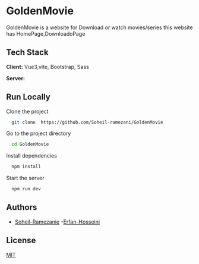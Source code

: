 # GoldenMovie
GoldenMovie is a website for Download or watch movies/series 
this website has HomePage,DownloadoPage 

## Tech Stack

**Client:** Vue3,vite, Bootstrap, Sass

**Server:** 


## Run Locally

Clone the project

```bash
  git clone  https://github.com/Soheil-ramezani/GoldenMovie
```

Go to the project directory

```bash
  cd GoldenMovie
```

Install dependencies

```bash
  npm install
```

Start the server

```bash
  npm run dev
```


## Authors

- [Soheil-Ramezanie]()
-[Erfan-Hosseini](https://github.com/erfanHP390)


## License

[MIT](https://choosealicense.com/licenses/mit/)


